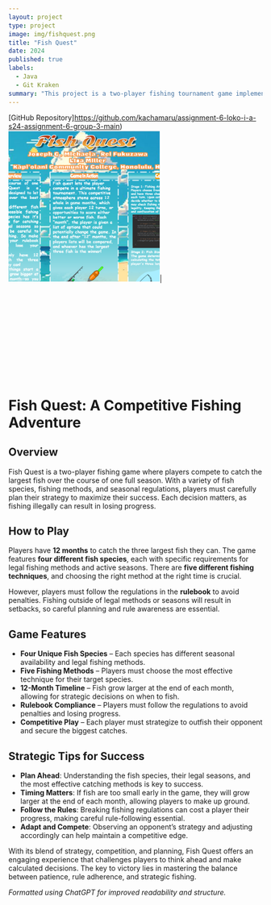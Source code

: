 ```yaml
---
layout: project
type: project
image: img/fishquest.png
title: "Fish Quest"
date: 2024
published: true
labels:
  - Java
  - Git Kraken
summary: "This project is a two-player fishing tournament game implemented in Java, built as part of a course assignment at Kapiʻolani Community College (ICS at KCC). The game simulates a traditional Hawaiian fish pond (Loko i’a), where players compete by catching and keeping the largest fish over a simulated period of 12 months."
---
```


[GitHub Repository]https://github.com/kachamaru/assignment-6-loko-i-a-s24-assignment-6-group-3-main)
<img width="300px" class="rounded float-start pe-4" src="../img/fishquest.png">|
<br><br><br><br><br><br><br><br><br><br><br><br>

# **Fish Quest: A Competitive Fishing Adventure**  

## **Overview**  
Fish Quest is a two-player fishing game where players compete to catch the largest fish over the course of one full season. With a variety of fish species, fishing methods, and seasonal regulations, players must carefully plan their strategy to maximize their success. Each decision matters, as fishing illegally can result in losing progress.  

## **How to Play**  
Players have **12 months** to catch the three largest fish they can. The game features **four different fish species**, each with specific requirements for legal fishing methods and active seasons. There are **five different fishing techniques**, and choosing the right method at the right time is crucial.  

However, players must follow the regulations in the **rulebook** to avoid penalties. Fishing outside of legal methods or seasons will result in setbacks, so careful planning and rule awareness are essential.  

## **Game Features**  
- **Four Unique Fish Species** – Each species has different seasonal availability and legal fishing methods.  
- **Five Fishing Methods** – Players must choose the most effective technique for their target species.  
- **12-Month Timeline** – Fish grow larger at the end of each month, allowing for strategic decisions on when to fish.  
- **Rulebook Compliance** – Players must follow the regulations to avoid penalties and losing progress.  
- **Competitive Play** – Each player must strategize to outfish their opponent and secure the biggest catches.  

## **Strategic Tips for Success**  
- **Plan Ahead**: Understanding the fish species, their legal seasons, and the most effective catching methods is key to success.  
- **Timing Matters**: If fish are too small early in the game, they will grow larger at the end of each month, allowing players to make up ground.  
- **Follow the Rules**: Breaking fishing regulations can cost a player their progress, making careful rule-following essential.  
- **Adapt and Compete**: Observing an opponent’s strategy and adjusting accordingly can help maintain a competitive edge.  

With its blend of strategy, competition, and planning, Fish Quest offers an engaging experience that challenges players to think ahead and make calculated decisions. The key to victory lies in mastering the balance between patience, rule adherence, and strategic fishing.  


*Formatted using ChatGPT for improved readability and structure.*
